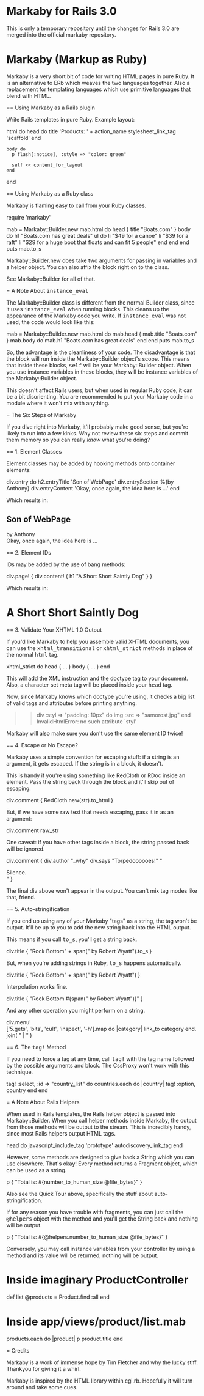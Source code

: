 Markaby for Rails 3.0
=====================

This is only a temporary repository until the changes for Rails 3.0 are merged into the official markaby repository.

Markaby (Markup as Ruby)
========================

Markaby is a very short bit of code for writing HTML pages in pure Ruby.
It is an alternative to ERb which weaves the two languages together.
Also a replacement for templating languages which use primitive languages
that blend with HTML.

== Using Markaby as a Rails plugin

Write Rails templates in pure Ruby.  Example layout:

  html do
    head do
      title 'Products: ' + action_name
      stylesheet_link_tag 'scaffold'
    end
  
    body do
      p flash[:notice], :style => "color: green"
  
      self << content_for_layout
    end
  end

== Using Markaby as a Ruby class

Markaby is flaming easy to call from your Ruby classes.

  require 'markaby'

  mab = Markaby::Builder.new
  mab.html do
    head { title "Boats.com" }
    body do
      h1 "Boats.com has great deals"
      ul do
        li "$49 for a canoe"
        li "$39 for a raft"
        li "$29 for a huge boot that floats and can fit 5 people"
      end
    end
  end
  puts mab.to_s

Markaby::Builder.new does take two arguments for passing in variables and
a helper object.  You can also affix the block right on to the class.

See Markaby::Builder for all of that.

= A Note About <tt>instance_eval</tt>

The Markaby::Builder class is different from the normal Builder class,
since it uses <tt>instance_eval</tt> when running blocks.  This cleans
up the appearance of the Markaby code you write.  If <tt>instance_eval</tt>
was not used, the code would look like this:

  mab = Markaby::Builder.new
  mab.html do
    mab.head { mab.title "Boats.com" }
    mab.body do
      mab.h1 "Boats.com has great deals"
    end
  end
  puts mab.to_s

So, the advantage is the cleanliness of your code.  The disadvantage is that
the block will run inside the Markaby::Builder object's scope.  This means
that inside these blocks, <tt>self</tt> will be your Markaby::Builder object.
When you use instance variables in these blocks, they will be instance variables
of the Markaby::Builder object.

This doesn't affect Rails users, but when used in regular Ruby code, it can
be a bit disorienting.  You are recommended to put your Markaby code in a
module where it won't mix with anything.

= The Six Steps of Markaby

If you dive right into Markaby, it'll probably make good sense, but you're
likely to run into a few kinks.  Why not review these six steps and commit
them memory so you can really *know* what you're doing?

== 1. Element Classes

Element classes may be added by hooking methods onto container elements:

  div.entry do
    h2.entryTitle 'Son of WebPage'
    div.entrySection %{by Anthony}
    div.entryContent 'Okay, once again, the idea here is ...'
  end

Which results in:

  <div class="entry">
    <h2 class="entryTitle">Son of WebPage</h2>
    <div class="entrySection">by Anthony</div>
    <div class="entryContent">Okay, once again, the idea here is ...</div>
  </div>

== 2. Element IDs

IDs may be added by the use of bang methods:

  div.page! {
    div.content! {
      h1 "A Short Short Saintly Dog"
    }
  }

Which results in:

  <div id="page">
    <div id="content">
      <h1>A Short Short Saintly Dog</h1>
    </div>
  </div>

== 3. Validate Your XHTML 1.0 Output 

If you'd like Markaby to help you assemble valid XHTML documents,
you can use the <tt>xhtml_transitional</tt> or <tt>xhtml_strict</tt>
methods in place of the normal <tt>html</tt> tag.

  xhtml_strict do
    head { ... }
    body { ... }
  end

This will add the XML instruction and the doctype tag to your document.
Also, a character set meta tag will be placed inside your <tt>head</tt>
tag.

Now, since Markaby knows which doctype you're using, it checks a big
list of valid tags and attributes before printing anything.

  >> div :styl => "padding: 10px" do
  >>   img :src => "samorost.jpg"
  >> end
  InvalidHtmlError: no such attribute `styl'

Markaby will also make sure you don't use the same element ID twice!

== 4. Escape or No Escape?

Markaby uses a simple convention for escaping stuff: if a string
is an argument, it gets escaped.  If the string is in a block, it
doesn't.

This is handy if you're using something like RedCloth or
RDoc inside an element.  Pass the string back through the block
and it'll skip out of escaping.

  div.comment { RedCloth.new(str).to_html }

But, if we have some raw text that needs escaping, pass it in
as an argument:

  div.comment raw_str

One caveat: if you have other tags inside a block, the string
passed back will be ignored.

  div.comment {
    div.author "_why"
    div.says "Torpedoooooes!"
    "<div>Silence.</div>"
  }

The final div above won't appear in the output.  You can't mix
tag modes like that, friend.

== 5. Auto-stringification

If you end up using any of your Markaby "tags" as a string, the
tag won't be output.  It'll be up to you to add the new string
back into the HTML output.

This means if you call <tt>to_s</tt>, you'll get a string back.

  div.title { "Rock Bottom" + span(" by Robert Wyatt").to_s }

But, when you're adding strings in Ruby, <tt>to_s</tt> happens automatically.

  div.title { "Rock Bottom" + span(" by Robert Wyatt") }

Interpolation works fine.

  div.title { "Rock Bottom #{span(" by Robert Wyatt")}" }

And any other operation you might perform on a string.

  div.menu! \
    ['5.gets', 'bits', 'cult', 'inspect', '-h'].map do |category|
      link_to category
    end.
    join( " | " )

== 6. The <tt>tag!</tt> Method

If you need to force a tag at any time, call <tt>tag!</tt> with the
tag name followed by the possible arguments and block.  The CssProxy
won't work with this technique.

  tag! :select, :id => "country_list" do
    countries.each do |country|
      tag! :option, country
    end
  end

= A Note About Rails Helpers

When used in Rails templates, the Rails helper object is passed into 
Markaby::Builder.  When you call helper methods inside Markaby, the output
from those methods will be output to the stream.  This is incredibly
handy, since most Rails helpers output HTML tags.

  head do
    javascript_include_tag 'prototype'
    autodiscovery_link_tag
  end

However, some methods are designed to give back a String which you can use
elsewhere.  That's okay!  Every method returns a Fragment object, which can
be used as a string.

  p { "Total is: #{number_to_human_size @file_bytes}" }

Also see the Quick Tour above, specifically the stuff about auto-stringification.

If for any reason you have trouble with fragments, you can just
call the <tt>@helpers</tt> object with the method and you'll get
the String back and nothing will be output.

  p { "Total is: #{@helpers.number_to_human_size @file_bytes}" }

Conversely, you may call instance variables from your controller by using
a method and its value will be returned, nothing will be output.

  # Inside imaginary ProductController
  def list
    @products = Product.find :all
  end

  # Inside app/views/product/list.mab
  products.each do |product|
    p product.title
  end

= Credits

Markaby is a work of immense hope by Tim Fletcher and why the lucky stiff.
Thankyou for giving it a whirl.

Markaby is inspired by the HTML library within cgi.rb.  Hopefully it will
turn around and take some cues.

